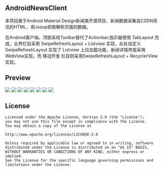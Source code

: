 ## AndroidNewsClient

本项目属于Android Material Design新闻类开源项目，新闻数据采集自CSDN资讯的HTML，用Jsoup抓取解析页面的数据。

在Android客户端，顶部采用Toolbar替代了Actionbar,指示器使用 TabLayout 完成，业界栏目采用 SwipeRefreshLayout + Listview 实现，此处自定义 SwipeRefreshLayout 实现了 Listview 上拉加载功能，新闻详情界面采用WebView实现。而 移动开发 栏目则采用SwipeRefreshLayout + RecyclerView 实现。

## Preview

![](https://raw.githubusercontent.com/smartbetter/SlidingMenu/master/ScreenShot/Screenshot0.png)
![](https://raw.githubusercontent.com/smartbetter/SlidingMenu/master/ScreenShot/Screenshot1.png)
![](https://raw.githubusercontent.com/smartbetter/SlidingMenu/master/ScreenShot/Screenshot2.png)
![](https://raw.githubusercontent.com/smartbetter/SlidingMenu/master/ScreenShot/Screenshot3.png)
![](https://raw.githubusercontent.com/smartbetter/SlidingMenu/master/ScreenShot/Screenshot4.png)
![](https://raw.githubusercontent.com/smartbetter/SlidingMenu/master/ScreenShot/Screenshot5.png)
![](https://raw.githubusercontent.com/smartbetter/SlidingMenu/master/ScreenShot/Screenshot6.png)
![](https://raw.githubusercontent.com/smartbetter/SlidingMenu/master/ScreenShot/Screenshot7.png)

## License
    
    Licensed under the Apache License, Version 2.0 (the "License");
    you may not use this file except in compliance with the License.
    You may obtain a copy of the License at
    
    http://www.apache.org/licenses/LICENSE-2.0
    
    Unless required by applicable law or agreed to in writing, software
    distributed under the License is distributed on an "AS IS" BASIS,
    WITHOUT WARRANTIES OR CONDITIONS OF ANY KIND, either express or implied.
    See the License for the specific language governing permissions and
    limitations under the License.
